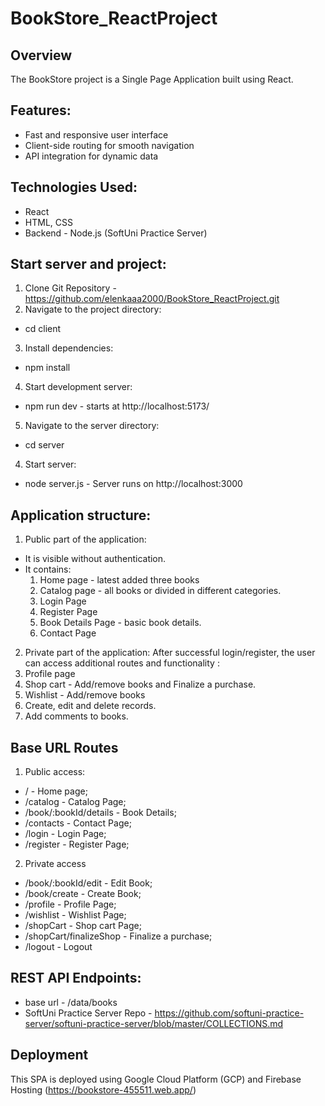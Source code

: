 # BookStore_ReactProject

## Overview 
The BookStore project is a Single Page Application built using React. 

## Features:
- Fast and responsive user interface
- Client-side routing for smooth navigation
- API integration for dynamic data

## Technologies Used:
- React
- HTML, CSS
- Backend - Node.js (SoftUni Practice Server) 

## Start server and project:
1. Clone Git Repository - https://github.com/elenkaaa2000/BookStore_ReactProject.git
2. Navigate to the project directory:
 - cd client
3. Install dependencies:
 - npm install
4. Start development server: 
 - npm run dev - starts at http://localhost:5173/
5. Navigate to the server directory:
 - cd server
4. Start server: 
 - node server.js - Server runs on http://localhost:3000

## Application structure: 
1. Public part of the application: 
 - It is visible without authentication.
 - It contains: 
   1. Home page - latest added three books
   2. Catalog page - all books or divided in different categories.
   3. Login Page
   4. Register Page
   5. Book Details Page - basic book details.
   6. Contact Page

2. Private part of the application: 
After successful login/register, the user can access additional routes and functionality :
  1. Profile page
  2. Shop cart - Add/remove books and Finalize a purchase.
  3. Wishlist - Add/remove books
  4. Create, edit and delete records. 
  5. Add comments to books.  

## Base URL Routes
1. Public access:
 - / - Home page;
 - /catalog - Catalog Page;
 - /book/:bookId/details - Book Details;
 - /contacts - Contact Page;
 - /login - Login Page;
 - /register - Register Page;

2. Private access
 - /book/:bookId/edit - Edit Book;
 - /book/create - Create Book;
 - /profile - Profile Page;
 - /wishlist - Wishlist Page;
 - /shopCart - Shop cart Page;
 - /shopCart/finalizeShop - Finalize a purchase;
 - /logout - Logout

## REST API Endpoints:
 - base url - /data/books
 - SoftUni Practice Server Repo - https://github.com/softuni-practice-server/softuni-practice-server/blob/master/COLLECTIONS.md

## Deployment
This SPA is deployed using Google Cloud Platform (GCP) and Firebase Hosting (https://bookstore-455511.web.app/)

